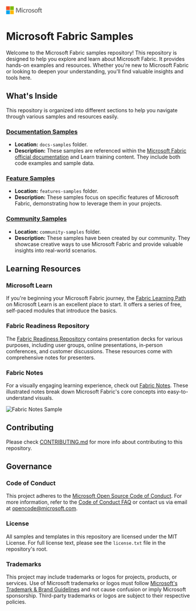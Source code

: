 ![Microsoft Logo](./media/microsoft-logo-small.png)

# Microsoft Fabric Samples

Welcome to the Microsoft Fabric samples repository! This repository is designed to help you explore and learn about Microsoft Fabric.  It provides hands-on examples and resources. Whether you're new to Microsoft Fabric or looking to deepen your understanding, you'll find valuable insights and tools here.

## What's Inside

This repository is organized into different sections to help you navigate through various samples and resources easily.

### [Documentation Samples](./docs-samples)

- **Location:** `docs-samples` folder.
- **Description:** These samples are referenced within the [Microsoft Fabric official documentation](https://aka.ms/fabric-docs) and Learn training content. They include both code examples and sample data.

### [Feature Samples](./feature-samples/)

- **Location:** `features-samples` folder.
- **Description:** These samples focus on specific features of Microsoft Fabric, demonstrating how to leverage them in your projects.

### [Community Samples](./community-samples/)

- **Location:** `community-samples` folder.
- **Description:** These samples have been created by our community. They showcase creative ways to use Microsoft Fabric and provide valuable insights into real-world scenarios.
  
## Learning Resources

### Microsoft Learn

If you're beginning your Microsoft Fabric journey, the [Fabric Learning Path](https://learn.microsoft.com/training/paths/get-started-fabric/) on Microsoft Learn is an excellent place to start. It offers a series of free, self-paced modules that introduce the basics.

### Fabric Readiness Repository

The [Fabric Readiness Repository](https://github.com/microsoft/Fabric-Readiness) contains presentation decks for various purposes, including user groups, online presentations, in-person conferences, and customer discussions. These resources come with comprehensive notes for presenters.

### Fabric Notes

For a visually engaging learning experience, check out [Fabric Notes](https://aka.ms/fabricnotes). These illustrated notes break down Microsoft Fabric's core concepts into easy-to-understand visuals.
  
  ![Fabric Notes Sample](https://microsoft.github.io/fabricnotes/images/notes/01-welcome.png)

## Contributing

Please check [CONTRIBUTING.md](./CONTRIBUTING.md) for more info about contributing to this repository.

## Governance

### Code of Conduct

This project adheres to the [Microsoft Open Source Code of Conduct](https://opensource.microsoft.com/codeofconduct/). For more information, refer to the [Code of Conduct FAQ](https://opensource.microsoft.com/codeofconduct/faq/) or contact us via email at [opencode@microsoft.com](mailto:opencode@microsoft.com).

### License

All samples and templates in this repository are licensed under the MIT License. For full license text, please see the `license.txt` file in the repository's root.

### Trademarks

This project may include trademarks or logos for projects, products, or services. Use of Microsoft trademarks or logos must follow [Microsoft's Trademark & Brand Guidelines](https://www.microsoft.com/en-us/legal/intellectualproperty/trademarks/usage/general) and not cause confusion or imply Microsoft sponsorship. Third-party trademarks or logos are subject to their respective policies.